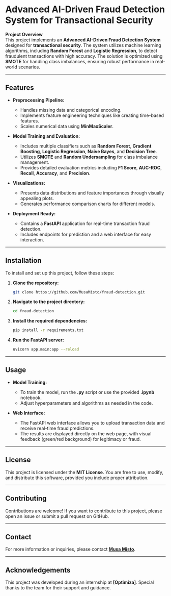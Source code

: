 # Advanced AI-Driven Fraud Detection System for Transactional Security

**Project Overview**  
This project implements an **Advanced AI-Driven Fraud Detection System** designed for **transactional security**. The system utilizes machine learning algorithms, including **Random Forest** and **Logistic Regression**, to detect fraudulent transactions with high accuracy. The solution is optimized using **SMOTE** for handling class imbalances, ensuring robust performance in real-world scenarios.

---

## Features

- **Preprocessing Pipeline:**  
  - Handles missing data and categorical encoding.
  - Implements feature engineering techniques like creating time-based features.
  - Scales numerical data using **MinMaxScaler**.

- **Model Training and Evaluation:**  
  - Includes multiple classifiers such as **Random Forest**, **Gradient Boosting**, **Logistic Regression**, **Naive Bayes**, and **Decision Tree**.
  - Utilizes **SMOTE** and **Random Undersampling** for class imbalance management.
  - Provides detailed evaluation metrics including **F1 Score**, **AUC-ROC**, **Recall**, **Accuracy**, and **Precision**.

- **Visualizations:**  
  - Presents data distributions and feature importances through visually appealing plots.
  - Generates performance comparison charts for different models.

- **Deployment Ready:**  
  - Contains a **FastAPI** application for real-time transaction fraud detection.
  - Includes endpoints for prediction and a web interface for easy interaction.

---

## Installation

To install and set up this project, follow these steps:

1. **Clone the repository:**
   ```bash
   git clone https://github.com/MusaMisto/fraud-detection.git
   ```

2. **Navigate to the project directory:**
   ```bash
   cd fraud-detection
   ```

3. **Install the required dependencies:**
   ```bash
   pip install -r requirements.txt
   ```

4. **Run the FastAPI server:**
   ```bash
   uvicorn app.main:app --reload
   ```

---

## Usage

- **Model Training:**
  - To train the model, run the **.py** script or use the provided **.ipynb** notebook.
  - Adjust hyperparameters and algorithms as needed in the code.

- **Web Interface:**
  - The FastAPI web interface allows you to upload transaction data and receive real-time fraud predictions.
  - The results are displayed directly on the web page, with visual feedback (green/red background) for legitimacy or fraud.

---

## License

This project is licensed under the **MIT License**. You are free to use, modify, and distribute this software, provided you include proper attribution.

---

## Contributing

Contributions are welcome! If you want to contribute to this project, please open an issue or submit a pull request on GitHub.

---

## Contact

For more information or inquiries, please contact **[Musa Misto](mailto:misto.musa02@gmail.com)**.

---

## Acknowledgements

This project was developed during an internship at **[Optimiza]**. Special thanks to the team for their support and guidance.
